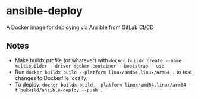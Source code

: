 # ansible-deploy

A Docker image for deploying via Ansible from GitLab CI/CD

## Notes

- Make buildx profile (or whatever) with `docker buildx create --name multibuilder --driver docker-container --bootstrap --use`
- Run `docker buildx build --platform linux/amd64,linux/arm64 .` to test changes to Dockerfile locally.
- To deploy: `docker buildx build --platform linux/amd64,linux/arm64 -t bukwild/ansible-deploy --push .`
